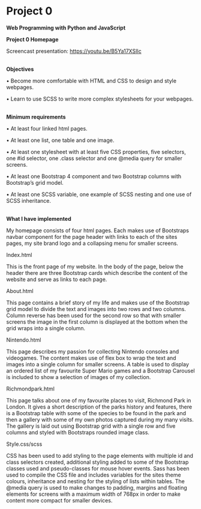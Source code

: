 # Project 0

**Web Programming with Python and JavaScript**

**Project 0 Homepage**

Screencast presentation: https://youtu.be/B5Ya17XSIlc
<br/><br/>

**Objectives**

•	Become more comfortable with HTML and CSS to design and style webpages.

•	Learn to use SCSS to write more complex stylesheets for your webpages.
<br/><br/>

**Minimum requirements**

•	At least four linked html pages.

•	At least one list, one table and one image.

•	At least one stylesheet with at least five CSS properties, five selectors, one #id selector, one .class selector and one @media query for smaller screens.

•	At least one Bootstrap 4 component and two Bootstrap columns with Bootstrap’s grid model.

•	At least one SCSS variable, one example of SCSS nesting and one use of SCSS inheritance.
<br/><br/>

**What I have implemented**

My homepage consists of four html pages. Each makes use of Bootstraps navbar component for the page header with links to each of the sites pages, my site brand logo and a collapsing menu for smaller screens.


Index.html

This is the front page of my website. In the body of the page, below the header there are three Bootstrap cards which describe the content of the website and serve as links to each page. 


About.html

This page contains a brief story of my life and makes use of the Bootstrap grid model to divide the text and images into two rows and two columns. Column reverse has been used for the second row so that with smaller screens the image in the first column is displayed at the bottom when the grid wraps into a single column. 


Nintendo.html

This page describes my passion for collecting Nintendo consoles and videogames. The content makes use of flex box to wrap the text and images into a single column for smaller screens. A table is used to display an ordered list of my favourite Super Mario games and a Bootstrap Carousel is included to show a selection of images of my collection.


Richmondpark.html

This page talks about one of my favourite places to visit, Richmond Park in London. It gives a short description of the parks history and features, there is a Bootstrap table with some of the species to be found in the park and then a gallery with some of my own photos captured during my many visits. The gallery is laid out using Bootstrap grid with a single row and five columns and styled with Bootstraps rounded image class.


Style.css/scss

CSS has been used to add styling to the page elements with multiple id and class selectors created, additional styling added to some of the Bootstrap classes used and pseudo-classes for mouse hover events. Sass has been used to compile the CSS file and includes variables for the sites theme colours, inheritance and nesting for the styling of lists within tables. The @media query is used to make changes to padding, margins and floating elements for screens with a maximum width of 768px in order to make content more compact for smaller devices. 

